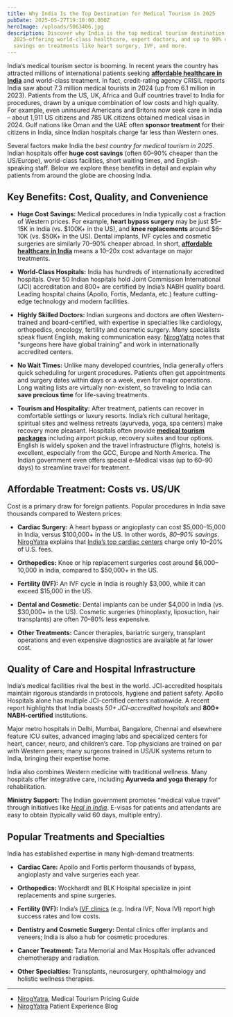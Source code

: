 ```yaml
---
title: Why India Is the Top Destination for Medical Tourism in 2025
pubDate: 2025-05-27T19:10:00.000Z
heroImage: /uploads/5063406.jpg
description: Discover why India is the top medical tourism destination in
  2025—offering world-class healthcare, expert doctors, and up to 90% cost
  savings on treatments like heart surgery, IVF, and more.
---
```

India’s medical tourism sector is booming. In recent years the country has attracted millions of international patients seeking **[affordable healthcare in India](https://nirogyatra.com/blog/affordable-healthcare-in-india)** and world-class treatment. In fact, credit-rating agency CRISIL reports India saw about 7.3 million medical tourists in 2024 (up from 6.1 million in 2023). Patients from the US, UK, Africa and Gulf countries travel to India for procedures, drawn by a unique combination of low costs and high quality. For example, even uninsured Americans and Britons now seek care in India – about 1,911 US citizens and 785 UK citizens obtained medical visas in 2024. Gulf nations like Oman and the UAE often **sponsor treatment** for their citizens in India, since Indian hospitals charge far less than Western ones.

Several factors make India the *best country for medical tourism in 2025*. Indian hospitals offer **huge cost savings** (often 60–90% cheaper than the US/Europe), world-class facilities, short waiting times, and English-speaking staff. Below we explore these benefits in detail and explain why patients from around the globe are choosing India.

## Key Benefits: Cost, Quality, and Convenience

- **Huge Cost Savings:** Medical procedures in India typically cost a fraction of Western prices. For example, **heart bypass surgery** may be just $5–15K in India (vs. $100K+ in the US), and **knee replacements** around $6–10K (vs. $50K+ in the US). Dental implants, IVF cycles and cosmetic surgeries are similarly 70–90% cheaper abroad. In short, **[affordable healthcare in India](https://nirogyatra.com/blog/affordable-healthcare-in-india)** means a 10–20x cost advantage on major treatments.

- **World-Class Hospitals:** India has hundreds of internationally accredited hospitals. Over 50 Indian hospitals hold Joint Commission International (JCI) accreditation and 800+ are certified by India’s NABH quality board. Leading hospital chains (Apollo, Fortis, Medanta, etc.) feature cutting-edge technology and modern facilities.

- **Highly Skilled Doctors:** Indian surgeons and doctors are often Western-trained and board-certified, with expertise in specialties like cardiology, orthopedics, oncology, fertility and cosmetic surgery. Many specialists speak fluent English, making communication easy. [NirogYatra](https://nirogyatra.com/blog) notes that “surgeons here have global training” and work in internationally accredited centers.

- **No Wait Times:** Unlike many developed countries, India generally offers quick scheduling for urgent procedures. Patients often get appointments and surgery dates within days or a week, even for major operations. Long waiting lists are virtually non-existent, so traveling to India can **save precious time** for life-saving treatments.

- **Tourism and Hospitality:** After treatment, patients can recover in comfortable settings or luxury resorts. India’s rich cultural heritage, spiritual sites and wellness retreats (ayurveda, yoga, spa centers) make recovery more pleasant. Hospitals often provide **[medical tourism packages](https://nirogyatra.com/blog/medical-tourism-packages)** including airport pickup, recovery suites and tour options. English is widely spoken and the travel infrastructure (flights, hotels) is excellent, especially from the GCC, Europe and North America. The Indian government even offers special e-Medical visas (up to 60–90 days) to streamline travel for treatment.

## Affordable Treatment: Costs vs. US/UK

Cost is a primary draw for foreign patients. Popular procedures in India save thousands compared to Western prices:

- **Cardiac Surgery:** A heart bypass or angioplasty can cost $5,000–15,000 in India, versus $100,000+ in the US. In other words, *80–90% savings*. [NirogYatra](https://nirogyatra.com/blog) explains that [India’s top cardiac centers](https://nirogyatra.com/blog/best-cardiac-hospitals-in-india) charge only 10–20% of U.S. fees.

- **Orthopedics:** Knee or hip replacement surgeries cost around $6,000–10,000 in India, compared to $50,000+ in the US.

- **Fertility (IVF):** An IVF cycle in India is roughly $3,000, while it can exceed $15,000 in the US.

- **Dental and Cosmetic:** Dental implants can be under $4,000 in India (vs. $30,000+ in the US). Cosmetic surgeries (rhinoplasty, liposuction, hair transplants) are often 70–80% less expensive.

- **Other Treatments:** Cancer therapies, bariatric surgery, transplant operations and even expensive diagnostics are available at far lower cost.

## Quality of Care and Hospital Infrastructure

India’s medical facilities rival the best in the world. JCI-accredited hospitals maintain rigorous standards in protocols, hygiene and patient safety. Apollo Hospitals alone has multiple JCI-certified centers nationwide. A recent report highlights that India boasts *50+ JCI-accredited hospitals* and **800+ NABH-certified** institutions.

Major metro hospitals in Delhi, Mumbai, Bangalore, Chennai and elsewhere feature ICU suites, advanced imaging labs and specialized centers for heart, cancer, neuro, and children’s care. Top physicians are trained on par with Western peers; many surgeons trained in US/UK systems return to India, bringing their expertise home.

India also combines Western medicine with traditional wellness. Many hospitals offer integrative care, including **Ayurveda and yoga therapy** for rehabilitation.

**Ministry Support:** The Indian government promotes “medical value travel” through initiatives like *[Heal in India](https://nirogyatra.com/blog/heal-in-india)*. E-visas for patients and attendants are easy to obtain (typically valid 60 days, multiple entry).

## Popular Treatments and Specialties

India has established expertise in many high-demand treatments:

- **Cardiac Care:** Apollo and Fortis perform thousands of bypass, angioplasty and valve surgeries each year.

- **Orthopedics:** Wockhardt and BLK Hospital specialize in joint replacements and spine surgeries.

- **Fertility (IVF):** India’s [IVF clinics](https://nirogyatra.com/blog/best-ivf-centres-in-india) (e.g. Indira IVF, Nova IVI) report high success rates and low costs.

- **Dentistry and Cosmetic Surgery:** Dental clinics offer implants and veneers; India is also a hub for cosmetic procedures.

- **Cancer Treatment:** Tata Memorial and Max Hospitals offer advanced chemotherapy and radiation.

- **Other Specialties:** Transplants, neurosurgery, ophthalmology and holistic wellness therapies.

---


- [NirogYatra](https://nirogyatra.com/blog), Medical Tourism Pricing Guide   
- [NirogYatra](https://nirogyatra.com/blog) Patient Experience Blog  

